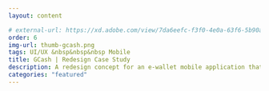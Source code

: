 ```yaml
---
layout: content

# external-url: https://xd.adobe.com/view/7da6eefc-f3f0-4e0a-63f6-5b90a0867cdd-0b97/
order: 6
img-url: thumb-gcash.png
tags: UI/UX &nbsp&nbsp&nbsp Mobile
title: GCash | Redesign Case Study
description: A redesign concept for an e-wallet mobile application that let's you Buy Load, Pay Bills, Send Money
categories: "featured"
---
```


